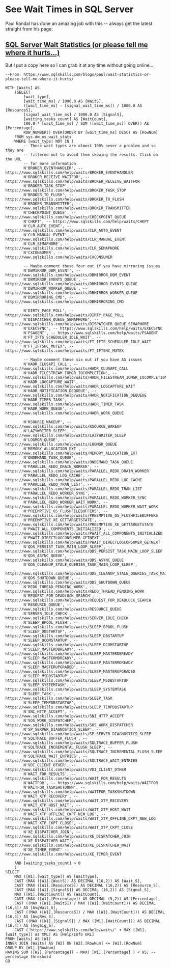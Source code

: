﻿# See Wait Times in SQL Server

Paul Randal has done an amazing job with this -- always get the latest straight from his page:

## [SQL Server Wait Statistics (or please tell me where it hurts...)](https://www.sqlskills.com/blogs/paul/wait-statistics-or-please-tell-me-where-it-hurts/)

But I put a copy here so I can grab it at any time without going online...

	--From: https://www.sqlskills.com/blogs/paul/wait-statistics-or-please-tell-me-where-it-hurts/

	WITH [Waits] AS
		(SELECT
			[wait_type],
			[wait_time_ms] / 1000.0 AS [WaitS],
			([wait_time_ms] - [signal_wait_time_ms]) / 1000.0 AS [ResourceS],
			[signal_wait_time_ms] / 1000.0 AS [SignalS],
			[waiting_tasks_count] AS [WaitCount],
			100.0 * [wait_time_ms] / SUM ([wait_time_ms]) OVER() AS [Percentage],
			ROW_NUMBER() OVER(ORDER BY [wait_time_ms] DESC) AS [RowNum]
		FROM sys.dm_os_wait_stats
		WHERE [wait_type] NOT IN (
			-- These wait types are almost 100% never a problem and so they are
			-- filtered out to avoid them skewing the results. Click on the URL
			-- for more information.
			N'BROKER_EVENTHANDLER', -- https://www.sqlskills.com/help/waits/BROKER_EVENTHANDLER
			N'BROKER_RECEIVE_WAITFOR', -- https://www.sqlskills.com/help/waits/BROKER_RECEIVE_WAITFOR
			N'BROKER_TASK_STOP', -- https://www.sqlskills.com/help/waits/BROKER_TASK_STOP
			N'BROKER_TO_FLUSH', -- https://www.sqlskills.com/help/waits/BROKER_TO_FLUSH
			N'BROKER_TRANSMITTER', -- https://www.sqlskills.com/help/waits/BROKER_TRANSMITTER
			N'CHECKPOINT_QUEUE', -- https://www.sqlskills.com/help/waits/CHECKPOINT_QUEUE
			N'CHKPT', -- https://www.sqlskills.com/help/waits/CHKPT
			N'CLR_AUTO_EVENT', -- https://www.sqlskills.com/help/waits/CLR_AUTO_EVENT
			N'CLR_MANUAL_EVENT', -- https://www.sqlskills.com/help/waits/CLR_MANUAL_EVENT
			N'CLR_SEMAPHORE', -- https://www.sqlskills.com/help/waits/CLR_SEMAPHORE
			N'CXCONSUMER', -- https://www.sqlskills.com/help/waits/CXCONSUMER

			-- Maybe comment these four out if you have mirroring issues
			N'DBMIRROR_DBM_EVENT', -- https://www.sqlskills.com/help/waits/DBMIRROR_DBM_EVENT
			N'DBMIRROR_EVENTS_QUEUE', -- https://www.sqlskills.com/help/waits/DBMIRROR_EVENTS_QUEUE
			N'DBMIRROR_WORKER_QUEUE', -- https://www.sqlskills.com/help/waits/DBMIRROR_WORKER_QUEUE
			N'DBMIRRORING_CMD', -- https://www.sqlskills.com/help/waits/DBMIRRORING_CMD

			N'DIRTY_PAGE_POLL', -- https://www.sqlskills.com/help/waits/DIRTY_PAGE_POLL
			N'DISPATCHER_QUEUE_SEMAPHORE', -- https://www.sqlskills.com/help/waits/DISPATCHER_QUEUE_SEMAPHORE
			N'EXECSYNC', -- https://www.sqlskills.com/help/waits/EXECSYNC
			N'FSAGENT', -- https://www.sqlskills.com/help/waits/FSAGENT
			N'FT_IFTS_SCHEDULER_IDLE_WAIT', -- https://www.sqlskills.com/help/waits/FT_IFTS_SCHEDULER_IDLE_WAIT
			N'FT_IFTSHC_MUTEX', -- https://www.sqlskills.com/help/waits/FT_IFTSHC_MUTEX

			-- Maybe comment these six out if you have AG issues
			N'HADR_CLUSAPI_CALL', -- https://www.sqlskills.com/help/waits/HADR_CLUSAPI_CALL
			N'HADR_FILESTREAM_IOMGR_IOCOMPLETION', -- https://www.sqlskills.com/help/waits/HADR_FILESTREAM_IOMGR_IOCOMPLETION
			N'HADR_LOGCAPTURE_WAIT', -- https://www.sqlskills.com/help/waits/HADR_LOGCAPTURE_WAIT
			N'HADR_NOTIFICATION_DEQUEUE', -- https://www.sqlskills.com/help/waits/HADR_NOTIFICATION_DEQUEUE
			N'HADR_TIMER_TASK', -- https://www.sqlskills.com/help/waits/HADR_TIMER_TASK
			N'HADR_WORK_QUEUE', -- https://www.sqlskills.com/help/waits/HADR_WORK_QUEUE

			N'KSOURCE_WAKEUP', -- https://www.sqlskills.com/help/waits/KSOURCE_WAKEUP
			N'LAZYWRITER_SLEEP', -- https://www.sqlskills.com/help/waits/LAZYWRITER_SLEEP
			N'LOGMGR_QUEUE', -- https://www.sqlskills.com/help/waits/LOGMGR_QUEUE
			N'MEMORY_ALLOCATION_EXT', -- https://www.sqlskills.com/help/waits/MEMORY_ALLOCATION_EXT
			N'ONDEMAND_TASK_QUEUE', -- https://www.sqlskills.com/help/waits/ONDEMAND_TASK_QUEUE
			N'PARALLEL_REDO_DRAIN_WORKER', -- https://www.sqlskills.com/help/waits/PARALLEL_REDO_DRAIN_WORKER
			N'PARALLEL_REDO_LOG_CACHE', -- https://www.sqlskills.com/help/waits/PARALLEL_REDO_LOG_CACHE
			N'PARALLEL_REDO_TRAN_LIST', -- https://www.sqlskills.com/help/waits/PARALLEL_REDO_TRAN_LIST
			N'PARALLEL_REDO_WORKER_SYNC', -- https://www.sqlskills.com/help/waits/PARALLEL_REDO_WORKER_SYNC
			N'PARALLEL_REDO_WORKER_WAIT_WORK', -- https://www.sqlskills.com/help/waits/PARALLEL_REDO_WORKER_WAIT_WORK
			N'PREEMPTIVE_OS_FLUSHFILEBUFFERS', -- https://www.sqlskills.com/help/waits/PREEMPTIVE_OS_FLUSHFILEBUFFERS
			N'PREEMPTIVE_XE_GETTARGETSTATE', -- https://www.sqlskills.com/help/waits/PREEMPTIVE_XE_GETTARGETSTATE
			N'PWAIT_ALL_COMPONENTS_INITIALIZED', -- https://www.sqlskills.com/help/waits/PWAIT_ALL_COMPONENTS_INITIALIZED
			N'PWAIT_DIRECTLOGCONSUMER_GETNEXT', -- https://www.sqlskills.com/help/waits/PWAIT_DIRECTLOGCONSUMER_GETNEXT
			N'QDS_PERSIST_TASK_MAIN_LOOP_SLEEP', -- https://www.sqlskills.com/help/waits/QDS_PERSIST_TASK_MAIN_LOOP_SLEEP
			N'QDS_ASYNC_QUEUE', -- https://www.sqlskills.com/help/waits/QDS_ASYNC_QUEUE
			N'QDS_CLEANUP_STALE_QUERIES_TASK_MAIN_LOOP_SLEEP',
				-- https://www.sqlskills.com/help/waits/QDS_CLEANUP_STALE_QUERIES_TASK_MAIN_LOOP_SLEEP
			N'QDS_SHUTDOWN_QUEUE', -- https://www.sqlskills.com/help/waits/QDS_SHUTDOWN_QUEUE
			N'REDO_THREAD_PENDING_WORK', -- https://www.sqlskills.com/help/waits/REDO_THREAD_PENDING_WORK
			N'REQUEST_FOR_DEADLOCK_SEARCH', -- https://www.sqlskills.com/help/waits/REQUEST_FOR_DEADLOCK_SEARCH
			N'RESOURCE_QUEUE', -- https://www.sqlskills.com/help/waits/RESOURCE_QUEUE
			N'SERVER_IDLE_CHECK', -- https://www.sqlskills.com/help/waits/SERVER_IDLE_CHECK
			N'SLEEP_BPOOL_FLUSH', -- https://www.sqlskills.com/help/waits/SLEEP_BPOOL_FLUSH
			N'SLEEP_DBSTARTUP', -- https://www.sqlskills.com/help/waits/SLEEP_DBSTARTUP
			N'SLEEP_DCOMSTARTUP', -- https://www.sqlskills.com/help/waits/SLEEP_DCOMSTARTUP
			N'SLEEP_MASTERDBREADY', -- https://www.sqlskills.com/help/waits/SLEEP_MASTERDBREADY
			N'SLEEP_MASTERMDREADY', -- https://www.sqlskills.com/help/waits/SLEEP_MASTERMDREADY
			N'SLEEP_MASTERUPGRADED', -- https://www.sqlskills.com/help/waits/SLEEP_MASTERUPGRADED
			N'SLEEP_MSDBSTARTUP', -- https://www.sqlskills.com/help/waits/SLEEP_MSDBSTARTUP
			N'SLEEP_SYSTEMTASK', -- https://www.sqlskills.com/help/waits/SLEEP_SYSTEMTASK
			N'SLEEP_TASK', -- https://www.sqlskills.com/help/waits/SLEEP_TASK
			N'SLEEP_TEMPDBSTARTUP', -- https://www.sqlskills.com/help/waits/SLEEP_TEMPDBSTARTUP
			N'SNI_HTTP_ACCEPT', -- https://www.sqlskills.com/help/waits/SNI_HTTP_ACCEPT
			N'SOS_WORK_DISPATCHER', -- https://www.sqlskills.com/help/waits/SOS_WORK_DISPATCHER
			N'SP_SERVER_DIAGNOSTICS_SLEEP', -- https://www.sqlskills.com/help/waits/SP_SERVER_DIAGNOSTICS_SLEEP
			N'SQLTRACE_BUFFER_FLUSH', -- https://www.sqlskills.com/help/waits/SQLTRACE_BUFFER_FLUSH
			N'SQLTRACE_INCREMENTAL_FLUSH_SLEEP', -- https://www.sqlskills.com/help/waits/SQLTRACE_INCREMENTAL_FLUSH_SLEEP
			N'SQLTRACE_WAIT_ENTRIES', -- https://www.sqlskills.com/help/waits/SQLTRACE_WAIT_ENTRIES
			N'VDI_CLIENT_OTHER', -- https://www.sqlskills.com/help/waits/VDI_CLIENT_OTHER
			N'WAIT_FOR_RESULTS', -- https://www.sqlskills.com/help/waits/WAIT_FOR_RESULTS
			N'WAITFOR', -- https://www.sqlskills.com/help/waits/WAITFOR
			N'WAITFOR_TASKSHUTDOWN', -- https://www.sqlskills.com/help/waits/WAITFOR_TASKSHUTDOWN
			N'WAIT_XTP_RECOVERY', -- https://www.sqlskills.com/help/waits/WAIT_XTP_RECOVERY
			N'WAIT_XTP_HOST_WAIT', -- https://www.sqlskills.com/help/waits/WAIT_XTP_HOST_WAIT
			N'WAIT_XTP_OFFLINE_CKPT_NEW_LOG', -- https://www.sqlskills.com/help/waits/WAIT_XTP_OFFLINE_CKPT_NEW_LOG
			N'WAIT_XTP_CKPT_CLOSE', -- https://www.sqlskills.com/help/waits/WAIT_XTP_CKPT_CLOSE
			N'XE_DISPATCHER_JOIN', -- https://www.sqlskills.com/help/waits/XE_DISPATCHER_JOIN
			N'XE_DISPATCHER_WAIT', -- https://www.sqlskills.com/help/waits/XE_DISPATCHER_WAIT
			N'XE_TIMER_EVENT' -- https://www.sqlskills.com/help/waits/XE_TIMER_EVENT
			)
		AND [waiting_tasks_count] > 0
		)
	SELECT
		MAX ([W1].[wait_type]) AS [WaitType],
		CAST (MAX ([W1].[WaitS]) AS DECIMAL (16,2)) AS [Wait_S],
		CAST (MAX ([W1].[ResourceS]) AS DECIMAL (16,2)) AS [Resource_S],
		CAST (MAX ([W1].[SignalS]) AS DECIMAL (16,2)) AS [Signal_S],
		MAX ([W1].[WaitCount]) AS [WaitCount],
		CAST (MAX ([W1].[Percentage]) AS DECIMAL (5,2)) AS [Percentage],
		CAST ((MAX ([W1].[WaitS]) / MAX ([W1].[WaitCount])) AS DECIMAL (16,4)) AS [AvgWait_S],
		CAST ((MAX ([W1].[ResourceS]) / MAX ([W1].[WaitCount])) AS DECIMAL (16,4)) AS [AvgRes_S],
		CAST ((MAX ([W1].[SignalS]) / MAX ([W1].[WaitCount])) AS DECIMAL (16,4)) AS [AvgSig_S],
		CAST ('https://www.sqlskills.com/help/waits/' + MAX ([W1].[wait_type]) as XML) AS [Help/Info URL]
	FROM [Waits] AS [W1]
	INNER JOIN [Waits] AS [W2] ON [W2].[RowNum] <= [W1].[RowNum]
	GROUP BY [W1].[RowNum]
	HAVING SUM ([W2].[Percentage]) - MAX( [W1].[Percentage] ) < 95; -- percentage threshold
	GO
